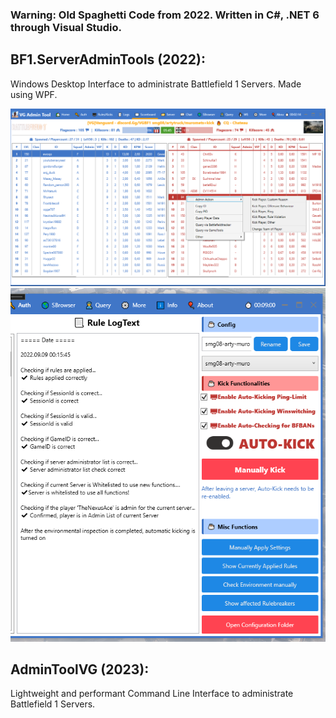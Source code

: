 ### Warning: Old Spaghetti Code from 2022. Written in C#, .NET 6 through Visual Studio.

## BF1.ServerAdminTools (2022):

Windows Desktop Interface to administrate Battlefield 1 Servers.
Made using WPF.

![Pic](pic.png)
![Pic](pic2.png)

## AdminToolVG (2023):

Lightweight and performant Command Line Interface to administrate Battlefield 1 Servers.


